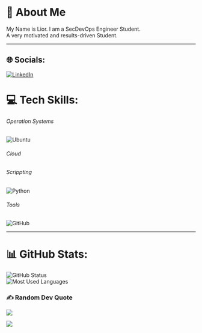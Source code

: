  # 💫 About Me
My Name is Lior. I am a SecDevOps Engineer Student.
<br>A very motivated and results-driven Student.

---
## 🌐 Socials:
[![LinkedIn](https://img.shields.io/badge/LinkedIn-%230077B5.svg?logo=linkedin&logoColor=white)](https://linkedin.com/in/lior-lazar-6a5492200) 

# 💻 Tech Skills:
###### Operation Systems
![Ubuntu](https://img.shields.io/badge/Ubuntu-E95420?style=for-the-badge&logo=ubuntu&logoColor=white) 

###### Cloud

###### Scrippting 
![Python](https://img.shields.io/badge/python-3670A0?style=for-the-badge&logo=python&logoColor=ffdd54)

###### Tools
<!-- ![Docker](https://img.shields.io/badge/Docker-2CA5E0?style=for-the-badge&logo=docker&logoColor=white) -->
![GitHub](https://img.shields.io/badge/GitHub-100000?style=for-the-badge&logo=github&logoColor=white)

---

# 📊 GitHub Stats:
![GitHub Status](https://github-readme-stats.vercel.app/api?username=V1Su4L&theme=dark&hide_border=true&include_all_commits=false&count_private=false)<br/>
![Most Used Languages](https://github-readme-stats.vercel.app/api/top-langs/?username=V1Su4L&theme=dark&hide_border=true&include_all_commits=false&count_private=false&layout=compact)

### ✍️ Random Dev Quote
![](https://quotes-github-readme.vercel.app/api?type=horizontal&theme=radical)

[![](https://visitcount.itsvg.in/api?id=V1Su4L&icon=0&color=0)](https://visitcount.itsvg.in)
